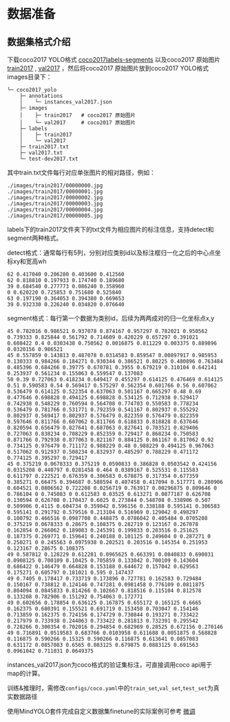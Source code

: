 # 数据准备

## 数据集格式介绍

下载coco2017 YOLO格式 [coco2017labels-segments](https://github.com/ultralytics/yolov5/releases/download/v1.0/coco2017labels-segments.zip) 以及coco2017 原始图片 [train2017](http://images.cocodataset.org/zips/train2017.zip) , [val2017](http://images.cocodataset.org/zips/val2017.zip) ，然后将coco2017 原始图片放到coco2017 YOLO格式 images目录下：
```
└─ coco2017_yolo
    ├─ annotations
    │    └─ instances_val2017.json
    ├─ images
    │    ├─ train2017   # coco2017 原始图片
    │    └─ val2017     # coco2017 原始图片
    ├─ labels
    │    ├─ train2017
    │    └─ val2017
    ├─ train2017.txt
    ├─ val2017.txt
    └─ test-dev2017.txt
```
其中train.txt文件每行对应单张图片的相对路径，例如：
```
./images/train2017/00000000.jpg
./images/train2017/00000001.jpg
./images/train2017/00000002.jpg
./images/train2017/00000003.jpg
./images/train2017/00000004.jpg
./images/train2017/00000005.jpg
```
labels下的train2017文件夹下的txt文件为相应图片的标注信息，支持detect和segment两种格式。

detect格式：通常每行有5列，分别对应类别id以及标注框归一化之后的中心点坐标xy和宽高wh
```
62 0.417040 0.206280 0.403600 0.412560
62 0.818810 0.197933 0.174740 0.189680
39 0.684540 0.277773 0.086240 0.358960
0 0.620220 0.725853 0.751680 0.525840
63 0.197190 0.364053 0.394380 0.669653
39 0.932330 0.226240 0.034820 0.076640
```
segment格式：每行第一个数据为类别id，后续为两两成对的归一化坐标点x,y

```
45 0.782016 0.986521 0.937078 0.874167 0.957297 0.782021 0.950562 0.739333 0.825844 0.561792 0.714609 0.420229 0.657297 0.391021 0.608422 0.4 0.0303438 0.750562 0.0016875 0.811229 0.003375 0.889896 0.0320156 0.986521
45 0.557859 0.143813 0.487078 0.0314583 0.859547 0.00897917 0.985953 0.130333 0.984266 0.184271 0.930344 0.386521 0.80225 0.480896 0.763484 0.485396 0.684266 0.39775 0.670781 0.3955 0.679219 0.310104 0.642141 0.253937 0.561234 0.155063 0.559547 0.137083
50 0.39 0.727063 0.418234 0.649417 0.455297 0.614125 0.476469 0.614125 0.51 0.590583 0.54 0.569417 0.575297 0.562354 0.601766 0.56 0.607062 0.536479 0.614125 0.522354 0.637063 0.501167 0.665297 0.48 0.69 0.477646 0.698828 0.494125 0.698828 0.534125 0.712938 0.529417 0.742938 0.548229 0.760594 0.564708 0.774703 0.550583 0.778234 0.536479 0.781766 0.531771 0.792359 0.541167 0.802937 0.555292 0.802937 0.569417 0.802937 0.576479 0.822359 0.576479 0.822359 0.597646 0.811766 0.607062 0.811766 0.618833 0.818828 0.637646 0.820594 0.656479 0.827641 0.687063 0.827641 0.703521 0.829406 0.727063 0.838234 0.708229 0.852359 0.729417 0.868234 0.750583 0.871766 0.792938 0.877063 0.821167 0.884125 0.861167 0.817062 0.92 0.734125 0.976479 0.711172 0.988229 0.48 0.988229 0.494125 0.967063 0.517062 0.912937 0.508234 0.832937 0.485297 0.788229 0.471172 0.774125 0.395297 0.729417
45 0.375219 0.0678333 0.375219 0.0590833 0.386828 0.0503542 0.424156 0.0315208 0.440797 0.0281458 0.464 0.0389167 0.525531 0.115583 0.611797 0.222521 0.676359 0.306583 0.678875 0.317354 0.677359 0.385271 0.66475 0.394687 0.588594 0.407458 0.417094 0.517771 0.280906 0.604521 0.0806562 0.722208 0.0256719 0.763917 0.00296875 0.809646 0 0.786104 0 0.745083 0 0.612583 0.03525 0.613271 0.0877187 0.626708 0.130594 0.626708 0.170437 0.6025 0.273844 0.548708 0.338906 0.507 0.509906 0.4115 0.604734 0.359042 0.596156 0.338188 0.595141 0.306583 0.595141 0.291792 0.579516 0.213104 0.516969 0.129042 0.498297 0.100792 0.466516 0.0987708 0.448875 0.0786042 0.405484 0.0705208 0.375219 0.0678333 0.28675 0.108375 0.282719 0.123167 0.267078 0.162854 0.266062 0.189083 0.245391 0.199833 0.203516 0.251625 0.187375 0.269771 0.159641 0.240188 0.101125 0.249604 0 0.287271 0 0.250271 0 0.245563 0.0975938 0.202521 0.203516 0.145354 0.251953 0.123167 0.28675 0.108375
49 0.587812 0.128229 0.612281 0.0965625 0.663391 0.0840833 0.690031 0.0908125 0.700109 0.10425 0.705859 0.133042 0.700109 0.143604 0.686422 0.146479 0.664828 0.153188 0.644672 0.157042 0.629563 0.175271 0.605797 0.181021 0.595 0.147437
49 0.7405 0.178417 0.733719 0.173896 0.727781 0.162583 0.729484 0.150167 0.738812 0.124146 0.747281 0.0981458 0.776109 0.0811875 0.804094 0.0845833 0.814266 0.102667 0.818516 0.115104 0.812578 0.133208 0.782906 0.151292 0.754063 0.172771
49 0.602656 0.178854 0.636125 0.167875 0.655172 0.165125 0.6665 0.162375 0.680391 0.155521 0.691719 0.153458 0.703047 0.154146 0.713859 0.162375 0.724156 0.174729 0.730844 0.193271 0.733422 0.217979 0.733938 0.244063 0.733422 0.281813 0.732391 0.295542 0.728266 0.300354 0.702016 0.294854 0.682969 0.28525 0.672156 0.270146
49 0.716891 0.0519583 0.683766 0.0103958 0.611688 0.0051875 0.568828 0.116875 0.590266 0.15325 0.590266 0.116875 0.613641 0.0857083 0.631172 0.0857083 0.6565 0.083125 0.679875 0.0883125 0.691563 0.0961042 0.711031 0.0649375

```
instances_val2017.json为coco格式的验证集标注，可直接调用coco api用于map的计算。

训练&推理时，需修改`configs/coco.yaml`中的`train_set`,`val_set`,`test_set`为真实数据路径

使用MindYOLO套件完成自定义数据集finetune的实际案例可参考 [微调](../tutorials/finetune.md)

